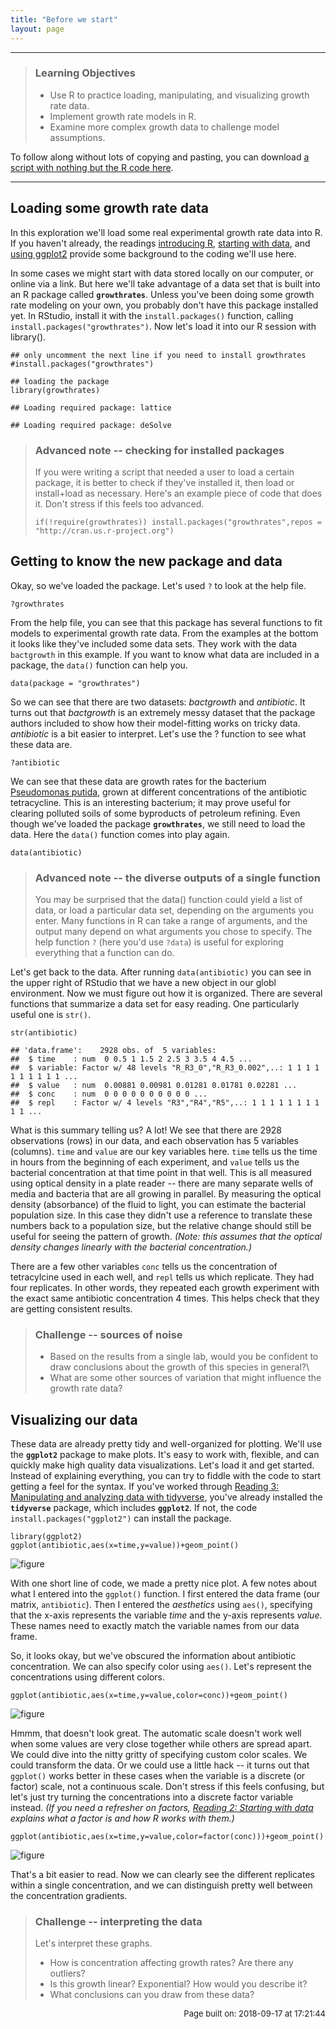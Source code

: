 ```yaml
---
title: "Before we start"
layout: page
---
```


------------------------------------------------------------------------

> ### Learning Objectives
>
> -   Use R to practice loading, manipulating, and visualizing growth
>     rate data.
> -   Implement growth rate models in R.
> -   Examine more complex growth data to challenge model assumptions.

To follow along without lots of copying and pasting, you can download [a
script with nothing but the R code
here](../scripts/E-01-growth-rates.R).

------------------------------------------------------------------------

Loading some growth rate data
-----------------------------

In this exploration we'll load some real experimental growth rate data
into R. If you haven't already, the readings [introducing
R](../readings/R-01-intro-to-r), [starting with
data](../readings/R-02-starting-with-data), and [using
ggplot2](../readings/R-04-visualization-ggplot2) provide some background
to the coding we'll use here.

In some cases we might start with data stored locally on our computer,
or online via a link. But here we'll take advantage of a data set that
is built into an R package called **`growthrates`**. Unless you've been
doing some growth rate modeling on your own, you probably don't have
this package installed yet. In RStudio, install it with the
`install.packages()` function, calling
`install.packages("growthrates")`. Now let's load it into our R session
with library().

``` {.r}
## only uncomment the next line if you need to install growthrates
#install.packages("growthrates")

## loading the package
library(growthrates)
```

    ## Loading required package: lattice

    ## Loading required package: deSolve

> ### Advanced note -- checking for installed packages
>
> If you were writing a script that needed a user to load a certain
> package, it is better to check if they've installed it, then load or
> install+load as necessary. Here's an example piece of code that does
> it. Don't stress if this feels too advanced.
>
> ``` {.r}
> if(!require(growthrates)) install.packages("growthrates",repos = "http://cran.us.r-project.org")
> ```

Getting to know the new package and data
----------------------------------------

Okay, so we've loaded the package. Let's used `?` to look at the help
file.

``` {.r}
?growthrates
```

From the help file, you can see that this package has several functions
to fit models to experimental growth rate data. From the examples at the
bottom it looks like they've included some data sets. They work with the
data `bactgrowth` in this example. If you want to know what data are
included in a package, the `data()` function can help you.

``` {.r}
data(package = "growthrates")
```

So we can see that there are two datasets: *bactgrowth* and
*antibiotic*. It turns out that *bactgrowth* is an extremely messy
dataset that the package authors included to show how their
model-fitting works on tricky data. *antibiotic* is a bit easier to
interpret. Let's use the ? function to see what these data are.

``` {.r}
?antibiotic
```

We can see that these data are growth rates for the bacterium
[Pseudomonas putida](https://en.wikipedia.org/wiki/Pseudomonas_putida),
grown at different concentrations of the antibiotic tetracycline. This
is an interesting bacterium; it may prove useful for clearing polluted
soils of some byproducts of petroleum refining. Even though we've loaded
the package **`growthrates`**, we still need to load the data. Here the
`data()` function comes into play again.

``` {.r}
data(antibiotic)
```

> ### Advanced note -- the diverse outputs of a single function
>
> You may be surprised that the data() function could yield a list of
> data, or load a particular data set, depending on the arguments you
> enter. Many functions in R can take a range of arguments, and the
> output many depend on what arguments you chose to specify. The help
> function `?` (here you'd use `?data`) is useful for exploring
> everything that a function can do.

Let's get back to the data. After running `data(antibiotic)` you can see
in the upper right of RStudio that we have a new object in our globl
environment. Now we must figure out how it is organized. There are
several functions that summarize a data set for easy reading. One
particularly useful one is `str()`.

``` {.r}
str(antibiotic)
```

    ## 'data.frame':    2928 obs. of  5 variables:
    ##  $ time    : num  0 0.5 1 1.5 2 2.5 3 3.5 4 4.5 ...
    ##  $ variable: Factor w/ 48 levels "R_R3_0","R_R3_0.002",..: 1 1 1 1 1 1 1 1 1 1 ...
    ##  $ value   : num  0.00881 0.00981 0.01281 0.01781 0.02281 ...
    ##  $ conc    : num  0 0 0 0 0 0 0 0 0 0 ...
    ##  $ repl    : Factor w/ 4 levels "R3","R4","R5",..: 1 1 1 1 1 1 1 1 1 1 ...

What is this summary telling us? A lot! We see that there are 2928
observations (rows) in our data, and each observation has 5 variables
(columns). `time` and `value` are our key variables here. `time` tells
us the time in hours from the beginning of each experiment, and `value`
tells us the bacterial concentration at that time point in that well.
This is all measured using optical density in a plate reader -- there
are many separate wells of media and bacteria that are all growing in
parallel. By measuring the optical density (absorbance) of the fluid to
light, you can estimate the bacterial population size. In this case they
didn't use a reference to translate these numbers back to a population
size, but the relative change should still be useful for seeing the
pattern of growth. *(Note: this assumes that the optical density changes
linearly with the bacterial concentration.)*

There are a few other variables `conc` tells us the concentration of
tetracylcine used in each well, and `repl` tells us which replicate.
They had four replicates. In other words, they repeated each growth
experiment with the exact same antibiotic concentration 4 times. This
helps check that they are getting consistent results.

> ### Challenge -- sources of noise
>
> -   Based on the results from a single lab, would you be confident to
>     draw conclusions about the growth of this species in general?\
> -   What are some other sources of variation that might influence the
>     growth rate data?

Visualizing our data
--------------------

These data are already pretty tidy and well-organized for plotting.
We'll use the **`ggplot2`** package to make plots. It's easy to work
with, flexible, and can quickly make high quality data visualizations.
Let's load it and get started. Instead of explaining everything, you can
try to fiddle with the code to start getting a feel for the syntax. If
you've worked through [Reading 3: Manipulating and analyzing data with
tidyverse](../readings/R-03-dplyr), you've already installed the
**`tidyverse`** package, which includes **`ggplot2`**. If not, the code
`install.packages("ggplot2")` can install the package.

``` {.r}
library(ggplot2)
ggplot(antibiotic,aes(x=time,y=value))+geom_point()
```

![figure](E-01-growth-rates_files/figure-markdown/unnamed-chunk-9-1.png)

With one short line of code, we made a pretty nice plot. A few notes
about what I entered into the `ggplot()` function. I first entered the
data frame (our matrix, `antibiotic`). Then I entered the *aesthetics*
using `aes()`, specifying that the x-axis represents the variable *time*
and the y-axis represents *value*. These names need to exactly match the
variable names from our data frame.

So, it looks okay, but we've obscured the information about antibiotic
concentration. We can also specify color using `aes()`. Let's represent
the concentrations using different colors.

``` {.r}
ggplot(antibiotic,aes(x=time,y=value,color=conc))+geom_point()
```

![figure](E-01-growth-rates_files/figure-markdown/unnamed-chunk-10-1.png)

Hmmm, that doesn't look great. The automatic scale doesn't work well
when some values are very close together while others are spread apart.
We could dive into the nitty gritty of specifying custom color scales.
We could transform the data. Or we could use a little hack -- it turns
out that `ggplot()` works better in these cases when the variable is a
discrete (or factor) scale, not a continuous scale. Don't stress if this
feels confusing, but let's just try turning the concentrations into a
discrete factor variable instead. *(If you need a refresher on factors,
[Reading 2: Starting with data](../readings/R-02-starting-with-data)
explains what a factor is and how R works with them.)*

``` {.r}
ggplot(antibiotic,aes(x=time,y=value,color=factor(conc)))+geom_point()
```

![figure](E-01-growth-rates_files/figure-markdown/unnamed-chunk-11-1.png)

That's a bit easier to read. Now we can clearly see the different
replicates within a single concentration, and we can distinguish pretty
well between the concentration gradients.

> ### Challenge -- interpreting the data
>
> Let's interpret these graphs.
>
> -   How is concentration affecting growth rates? Are there any
>     outliers?
> -   Is this growth linear? Exponential? How would you describe it?
> -   What conclusions can you draw from these data?

<p style="text-align: right; font-size: small;">
Page built on: 2018-09-17 at 17:21:44
</p>

